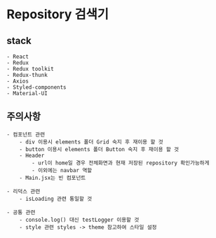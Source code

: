 # Repository 검색기

## stack

    - React
    - Redux
    - Redux toolkit
    - Redux-thunk
    - Axios
    - Styled-components
    - Material-UI

## 주의사항

    - 컴포넌트 관련
        - div 이용시 elements 폴더 Grid 숙지 후 재이용 할 것
        - button 이용시 elements 폴더 Button 숙지 후 재이용 할 것
        - Header
            - url이 home일 경우 전체화면과 현재 저장된 repository 확인가능하게
            - 이외에는 navbar 역할
        - Main.jsx는 빈 컴포넌트

    - 리덕스 관련
        - isLoading 관련 통일할 것

    - 공통 관련
        - console.log() 대신 testLogger 이용할 것
        - style 관련 styles -> theme 참고하여 스타일 설정
